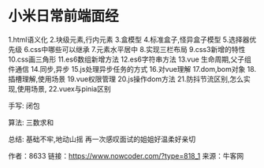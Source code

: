 # 小米日常前端面经

1.html语义化
2.块级元素,行内元素
3.盒模型
4.标准盒子,怪异盒子模型
5.选择器优先级
6.css中哪些可以继承
7.元素水平居中
8.实现三栏布局
9.css3新增的特性
10.css画三角形
11.es6数组新增方法
12.es6字符串方法
13.vue 生命周期,父子组件通信
14.同步,异步
15.js处理异步任务的方式
16.对vue理解
17.dom,bom对象
18.插槽理解,使用场景
19.vue权限管理
20.js操作dom方法
21.防抖节流区别,怎么实现,使用场景,
22.vuex与pinia区别

手写:
 闭包
 
算法:
 三数求和

总结: 基础不牢,地动山摇
再一次感叹面试的姐姐好温柔好亲切



作者：8633
链接：https://www.nowcoder.com/?type=818_1
来源：牛客网